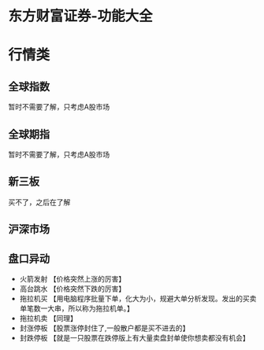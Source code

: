 # 东方财富证券-功能大全

# 行情类

## 全球指数
暂时不需要了解，只考虑A股市场

## 全球期指
暂时不需要了解，只考虑A股市场

## 新三板
买不了，之后在了解

## 沪深市场


## 盘口异动
- 火箭发射 【价格突然上涨的厉害】
- 高台跳水 【价格突然下跌的厉害】
- 拖拉机买 【用电脑程序批量下单，化大为小，规避大单分析发现。发出的买卖单笔数一大串，所以称为拖拉机单。】
- 拖拉机卖 【同理】
- 封涨停板 【股票涨停封住了,一般散户都是买不进去的】
- 封跌停板 【就是一只股票在跌停版上有大量卖盘封单使你想卖都没有机会】

## 